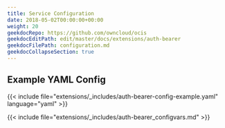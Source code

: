 ```yaml
---
title: Service Configuration
date: 2018-05-02T00:00:00+00:00
weight: 20
geekdocRepo: https://github.com/owncloud/ocis
geekdocEditPath: edit/master/docs/extensions/auth-bearer
geekdocFilePath: configuration.md
geekdocCollapseSection: true
---
```


## Example YAML Config

{{< include file="extensions/_includes/auth-bearer-config-example.yaml"  language="yaml" >}}

{{< include file="extensions/_includes/auth-bearer_configvars.md" >}}
